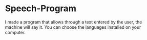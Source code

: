 # Speech-Program
I made a program that allows through a text entered by the user, the machine will say it. You can choose the languages installed on your computer.
